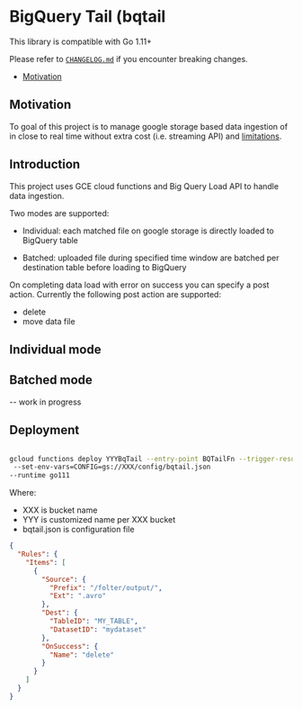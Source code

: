 # BigQuery Tail (bqtail

This library is compatible with Go 1.11+

Please refer to [`CHANGELOG.md`](CHANGELOG.md) if you encounter breaking changes.

- [Motivation](#Motivation)



## Motivation


To goal of this project is to manage google storage based data ingestion of in close to real time without extra cost (i.e. streaming API) and [limitations](https://cloud.google.com/bigquery/quotas).


## Introduction

This project uses GCE cloud functions and Big Query Load API to handle data ingestion.

Two modes are supported:

- Individual: each matched file on google storage is directly loaded to BigQuery table 


- Batched: uploaded file during specified time window are batched per destination table before loading to BigQuery 


On completing data load with error on success you can specify a post action. Currently the following post action are supported: 
- delete
- move data file


## Individual mode





## Batched mode

-- work in progress



## Deployment

```bash

gcloud functions deploy YYYBqTail --entry-point BQTailFn --trigger-resource XXX --trigger-event google.storage.object.finalize  \n
 --set-env-vars=CONFIG=gs://XXX/config/bqtail.json
--runtime go111
```

Where:
- XXX is bucket name
- YYY is customized name per XXX bucket
- bqtail.json is configuration file
```json
{
  "Rules": {
    "Items": [
      {
        "Source": {
          "Prefix": "/folter/output/",
          "Ext": ".avro"
        },
        "Dest": {
          "TableID": "MY_TABLE",
          "DatasetID": "mydataset"
        },
        "OnSuccess": {
          "Name": "delete"
        }
      }
    ]
  }
}

```
